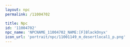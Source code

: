 ```yaml
---
layout: npc
permalink: /11004702

title: Npc
id: '11004702'
npc_name: 'NPCNAME_11004702_NAME:[F]BlackOnyx'
icon_url: 'portrait/npc/11001149_m_desertlocal1_p.png'
---
```

